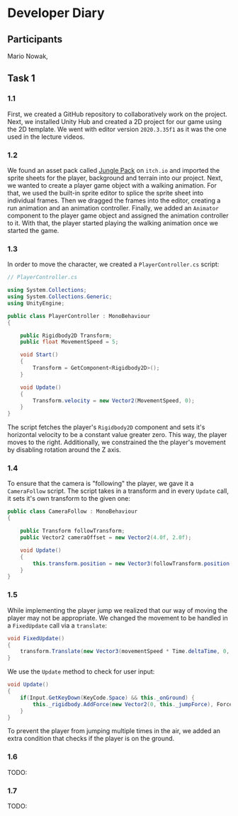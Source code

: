 # Developer Diary

## Participants

Mario Nowak, 

## Task 1

### 1.1

First, we created a GitHub repository to collaboratively work on the project. Next, we installed Unity Hub and created a 2D project for our game using the 2D template. We went with editor version `2020.3.35f1` as it was the one used in the lecture videos. 

### 1.2

We found an asset pack called [Jungle Pack](https://jesse-m.itch.io/jungle-pack) on `itch.io` and imported the sprite sheets for the player, background and terrain into our project. Next, we wanted to create a player game object with a walking animation. For that, we used the built-in sprite editor to splice the sprite sheet into individual frames. Then we dragged the frames into the editor, creating a run animation and an animation controller. Finally, we added an `Animator` component to the player game object and assigned the animation controller to it. With that, the player started playing the walking animation once we started the game. 

### 1.3

In order to move the character, we created a `PlayerController.cs` script:

```cs
// PlayerController.cs

using System.Collections;
using System.Collections.Generic;
using UnityEngine;

public class PlayerController : MonoBehaviour
{

    public Rigidbody2D Transform;
    public float MovementSpeed = 5;

    void Start()
    {
        Transform = GetComponent<Rigidbody2D>();
    }

    void Update()
    {
        Transform.velocity = new Vector2(MovementSpeed, 0);
    }
}
```

The script fetches the player's `Rigidbody2D` component and sets it's horizontal velocity to be a constant value greater zero. This way, the player moves to the right.
Additionally, we constrained the the player's movement by disabling rotation around the Z axis.

### 1.4

To ensure that the camera is "following" the player, we gave it a `CameraFollow` script. The script takes in a transform and in every `Update` call, it sets it's own transform to the given one:

```cs
public class CameraFollow : MonoBehaviour
{

    public Transform followTransform;
    public Vector2 cameraOffset = new Vector2(4.0f, 2.0f);

    void Update()
    {
        this.transform.position = new Vector3(followTransform.position.x + cameraOffset.x , cameraOffset.y, this.transform.position.z);
    }
}
```

### 1.5

While implementing the player jump we realized that our way of moving the player may not be appropriate. We changed the movement to be handled in a `FixedUpdate` call via a `translate`:

```cs
void FixedUpdate()
{
    transform.Translate(new Vector3(movementSpeed * Time.deltaTime, 0, 0));
}
```

We use the `Update` method to check for user input:

```cs
void Update()
{
    if(Input.GetKeyDown(KeyCode.Space) && this._onGround) {
        this._rigidbody.AddForce(new Vector2(0, this._jumpForce), ForceMode2D.Impulse);
    } 
}
```

To prevent the player from jumping multiple times in the air, we added an extra condition that checks if the player is on the ground.

### 1.6

TODO: 

### 1.7

TODO:
